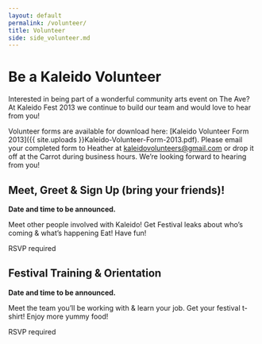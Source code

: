 ```yaml
---
layout: default
permalink: /volunteer/
title: Volunteer
side: side_volunteer.md
---
```


# Be a Kaleido Volunteer

Interested in being part of a wonderful community arts event on The Ave? At Kaleido Fest 2013 we continue to build our team and would love to hear from you!

Volunteer forms are available for download  here: [Kaleido Volunteer Form 2013]({{ site.uploads }}Kaleido-Volunteer-Form-2013.pdf). Please email your completed form to Heather at <kaleidovolunteers@gmail.com> or drop it off at the Carrot during business hours. We’re looking forward to hearing from you!


## Meet, Greet & Sign Up (bring your friends)!

**Date and time to be announced.**

Meet other people involved with Kaleido!
Get Festival leaks about who’s coming & what’s happening
Eat! Have fun!

RSVP required

## Festival Training & Orientation

**Date and time to be announced.**

Meet the team you’ll be working with & learn your job.
Get your festival t-shirt!
Enjoy more yummy food!

RSVP required
